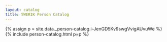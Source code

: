 ```yaml
---
layout: catalog
title: SWERIK Person Catalog
---
```

{% assign p = site.data._person-catalog.i-JenGD5Kv9swgVvigAUvuWe %}
{% include person-catalog.html p=p %}

